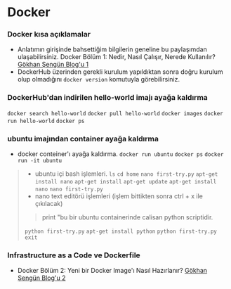 # Docker

### Docker kısa açıklamalar
* Anlatımın girişinde bahsettiğim bilgilerin geneline bu paylaşımdan ulaşabilirsiniz. 
Docker Bölüm 1: Nedir, Nasıl Çalışır, Nerede Kullanılır? [Gökhan Şengün Blog'u 1](https://gokhansengun.com/docker-nedir-nasil-calisir-nerede-kullanilir/)
* DockerHub üzerinden gerekli kurulum yapıldıktan sonra doğru kurulum olup olmadığını `docker version` komutuyla görebilirsiniz.

### DockerHub'dan indirilen hello-world imajı ayağa kaldırma
`docker search hello-world`
`docker pull hello-world`
`docker images`
`docker run hello-world`
`docker ps`

### ubuntu imajından container ayağa kaldırma
* docker conteiner'ı ayağa kaldırma.
`docker run ubuntu`
`docker ps`
`docker run -it ubuntu`

> * ubuntu içi bash işlemleri.
> `ls`
`cd home`
`nano first-try.py`
`apt-get install nano`
`apt-get install`
`apt-get update`
`apt-get install nano`
`nano first-try.py`
> * nano text editörü işlemleri (işlem bittikten sonra ctrl + x ile çıkılacak)
   >> print "bu bir ubuntu containerinde calisan python scriptidir. 
>
> `python first-try.py`
`apt-get install python`
`python first-try.py`
`exit`

### Infrastructure as a Code ve Dockerfile

* Docker Bölüm 2: Yeni bir Docker Image'ı Nasıl Hazırlanır? [Gökhan Şengün Blog'u 2](https://gokhansengun.com/docker-yeni-image-hazirlama/)
